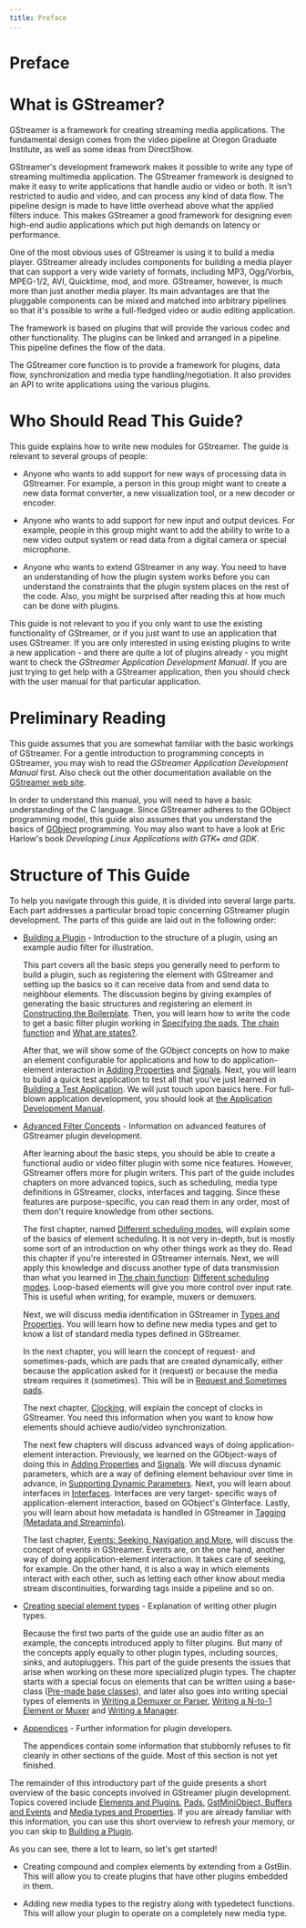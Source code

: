 ```yaml
---
title: Preface
...
```


# Preface

# What is GStreamer?

GStreamer is a framework for creating streaming media applications. The
fundamental design comes from the video pipeline at Oregon Graduate
Institute, as well as some ideas from DirectShow.

GStreamer's development framework makes it possible to write any type of
streaming multimedia application. The GStreamer framework is designed to
make it easy to write applications that handle audio or video or both.
It isn't restricted to audio and video, and can process any kind of data
flow. The pipeline design is made to have little overhead above what the
applied filters induce. This makes GStreamer a good framework for
designing even high-end audio applications which put high demands on
latency or performance.

One of the most obvious uses of GStreamer is using it to build a media
player. GStreamer already includes components for building a media
player that can support a very wide variety of formats, including MP3,
Ogg/Vorbis, MPEG-1/2, AVI, Quicktime, mod, and more. GStreamer, however,
is much more than just another media player. Its main advantages are
that the pluggable components can be mixed and matched into arbitrary
pipelines so that it's possible to write a full-fledged video or audio
editing application.

The framework is based on plugins that will provide the various codec
and other functionality. The plugins can be linked and arranged in a
pipeline. This pipeline defines the flow of the data.

The GStreamer core function is to provide a framework for plugins, data
flow, synchronization and media type handling/negotiation. It also
provides an API to write applications using the various plugins.

# Who Should Read This Guide?

This guide explains how to write new modules for GStreamer. The guide is
relevant to several groups of people:

  - Anyone who wants to add support for new ways of processing data in
    GStreamer. For example, a person in this group might want to create
    a new data format converter, a new visualization tool, or a new
    decoder or encoder.

  - Anyone who wants to add support for new input and output devices.
    For example, people in this group might want to add the ability to
    write to a new video output system or read data from a digital
    camera or special microphone.

  - Anyone who wants to extend GStreamer in any way. You need to have an
    understanding of how the plugin system works before you can
    understand the constraints that the plugin system places on the rest
    of the code. Also, you might be surprised after reading this at how
    much can be done with plugins.

This guide is not relevant to you if you only want to use the existing
functionality of GStreamer, or if you just want to use an application
that uses GStreamer. If you are only interested in using existing
plugins to write a new application - and there are quite a lot of
plugins already - you might want to check the *GStreamer Application
Development Manual*. If you are just trying to get help with a GStreamer
application, then you should check with the user manual for that
particular application.

# Preliminary Reading

This guide assumes that you are somewhat familiar with the basic
workings of GStreamer. For a gentle introduction to programming concepts
in GStreamer, you may wish to read the *GStreamer Application
Development Manual* first. Also check out the other documentation
available on the [GStreamer web
site](http://gstreamer.freedesktop.org/documentation/).

In order to understand this manual, you will need to have a basic
understanding of the C language. Since GStreamer adheres to the GObject
programming model, this guide also assumes that you understand the
basics of [GObject](http://developer.gnome.org/gobject/stable/pt01.html)
programming. You may also want to have a look at Eric Harlow's book
*Developing Linux Applications with GTK+ and GDK*.

# Structure of This Guide

To help you navigate through this guide, it is divided into several
large parts. Each part addresses a particular broad topic concerning
GStreamer plugin development. The parts of this guide are laid out in
the following order:

  - [Building a Plugin](pwg-building.md) - Introduction to the
    structure of a plugin, using an example audio filter for
    illustration.
    
    This part covers all the basic steps you generally need to perform
    to build a plugin, such as registering the element with GStreamer
    and setting up the basics so it can receive data from and send data
    to neighbour elements. The discussion begins by giving examples of
    generating the basic structures and registering an element in
    [Constructing the Boilerplate](pwg-building-boiler.md). Then,
    you will learn how to write the code to get a basic filter plugin
    working in [Specifying the pads](pwg-building-pads.md), [The
    chain function](pwg-building-chainfn.md) and [What are
    states?](pwg-statemanage-states.md).
    
    After that, we will show some of the GObject concepts on how to make
    an element configurable for applications and how to do
    application-element interaction in [Adding
    Properties](pwg-building-args.md) and
    [Signals](pwg-building-signals.md). Next, you will learn to
    build a quick test application to test all that you've just learned
    in [Building a Test Application](pwg-building-testapp.md). We
    will just touch upon basics here. For full-blown application
    development, you should look at [the Application Development
    Manual](http://gstreamer.freedesktop.org/data/doc/gstreamer/head/manual/html/index.html).

  - [Advanced Filter Concepts](pwg-advanced.md) - Information on
    advanced features of GStreamer plugin development.
    
    After learning about the basic steps, you should be able to create a
    functional audio or video filter plugin with some nice features.
    However, GStreamer offers more for plugin writers. This part of the
    guide includes chapters on more advanced topics, such as scheduling,
    media type definitions in GStreamer, clocks, interfaces and tagging.
    Since these features are purpose-specific, you can read them in any
    order, most of them don't require knowledge from other sections.
    
    The first chapter, named [Different scheduling
    modes](pwg-scheduling.md), will explain some of the basics of
    element scheduling. It is not very in-depth, but is mostly some sort
    of an introduction on why other things work as they do. Read this
    chapter if you're interested in GStreamer internals. Next, we will
    apply this knowledge and discuss another type of data transmission
    than what you learned in [The chain
    function](pwg-building-chainfn.md): [Different scheduling
    modes](pwg-scheduling.md). Loop-based elements will give you
    more control over input rate. This is useful when writing, for
    example, muxers or demuxers.
    
    Next, we will discuss media identification in GStreamer in [Types
    and Properties](pwg-building-types.md). You will learn how to
    define new media types and get to know a list of standard media
    types defined in GStreamer.
    
    In the next chapter, you will learn the concept of request- and
    sometimes-pads, which are pads that are created dynamically, either
    because the application asked for it (request) or because the media
    stream requires it (sometimes). This will be in [Request and
    Sometimes pads](pwg-advanced-request.md).
    
    The next chapter, [Clocking](pwg-advanced-clock.md), will
    explain the concept of clocks in GStreamer. You need this
    information when you want to know how elements should achieve
    audio/video synchronization.
    
    The next few chapters will discuss advanced ways of doing
    application-element interaction. Previously, we learned on the
    GObject-ways of doing this in [Adding
    Properties](pwg-building-args.md) and
    [Signals](pwg-building-signals.md). We will discuss dynamic
    parameters, which are a way of defining element behaviour over time
    in advance, in [Supporting Dynamic Parameters](pwg-dparams.md).
    Next, you will learn about interfaces in
    [Interfaces](pwg-advanced-interfaces.md). Interfaces are very
    target- specific ways of application-element interaction, based on
    GObject's GInterface. Lastly, you will learn about how metadata is
    handled in GStreamer in [Tagging (Metadata and
    Streaminfo)](pwg-advanced-tagging.md).
    
    The last chapter, [Events: Seeking, Navigation and
    More](pwg-advanced-events.md), will discuss the concept of
    events in GStreamer. Events are, on the one hand, another way of
    doing application-element interaction. It takes care of seeking, for
    example. On the other hand, it is also a way in which elements
    interact with each other, such as letting each other know about
    media stream discontinuities, forwarding tags inside a pipeline and
    so on.

  - [Creating special element types](pwg-other.md) - Explanation of
    writing other plugin types.
    
    Because the first two parts of the guide use an audio filter as an
    example, the concepts introduced apply to filter plugins. But many
    of the concepts apply equally to other plugin types, including
    sources, sinks, and autopluggers. This part of the guide presents
    the issues that arise when working on these more specialized plugin
    types. The chapter starts with a special focus on elements that can
    be written using a base-class ([Pre-made base
    classes](pwg-other-base.md)), and later also goes into writing
    special types of elements in [Writing a Demuxer or
    Parser](pwg-other-oneton.md), [Writing a N-to-1 Element or
    Muxer](pwg-other-ntoone.md) and [Writing a
    Manager](pwg-other-manager.md).

  - [Appendices](pwg-appendix.md) - Further information for plugin
    developers.
    
    The appendices contain some information that stubbornly refuses to
    fit cleanly in other sections of the guide. Most of this section is
    not yet finished.

The remainder of this introductory part of the guide presents a short
overview of the basic concepts involved in GStreamer plugin development.
Topics covered include [Elements and
Plugins](pwg-intro-basics.md#elements-and-plugins),
[Pads](pwg-intro-basics.md#pads), [GstMiniObject, Buffers and
Events](pwg-intro-basics.md#gstminiobject-buffers-and-events) and
[Media types and
Properties](pwg-intro-basics.md#media-types-and-properties). If you
are already familiar with this information, you can use this short
overview to refresh your memory, or you can skip to [Building a
Plugin](pwg-building.md).

As you can see, there a lot to learn, so let's get started\!

  - Creating compound and complex elements by extending from a GstBin.
    This will allow you to create plugins that have other plugins
    embedded in them.

  - Adding new media types to the registry along with typedetect
    functions. This will allow your plugin to operate on a completely
    new media type.

